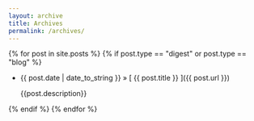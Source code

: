 ```yaml
---
layout: archive
title: Archives
permalink: /archives/
---
```


{% for post in site.posts %}
  {% if post.type == "digest" or post.type == "blog" %}
  * {{ post.date | date_to_string }} &raquo; [ {{ post.title }} ]({{ post.url }})
    <p>{{post.description}}</p>
  {% endif %}
{% endfor %}


